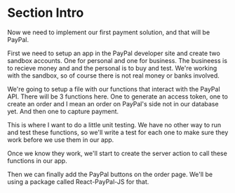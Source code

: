 # Section Intro

Now we need to implement our first payment solution, and that will be PayPal.

First we need to setup an app in the PayPal developer site and create two sandbox accounts. One for personal and one for business. The busineess is to recieve money and and the personal is to buy and test. We're working with the sandbox, so of course there is not real money or banks involved.

We're going to setup a file with our functions that interact with the PayPal API. There will be 3 functions here. One to generate an access token, one to create an order and I mean an order on PayPal's side not in our database yet. And then one to capture payment.

This is where I want to do a little unit testing. We have no other way to run and test these functions, so we'll write a test for each one to make sure they work before we use them in our app.

Once we know they work, we'll start to create the server action to call these functions in our app.

Then we can finally add the PayPal buttons on the order page. We'll be using a package called React-PayPal-JS for that.